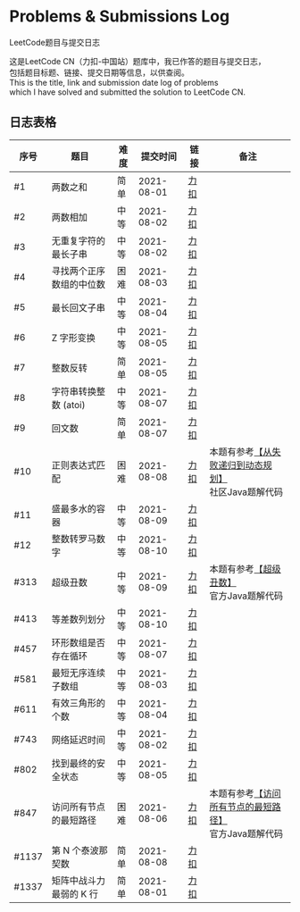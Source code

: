 # Problems & Submissions Log

LeetCode题目与提交日志

这是LeetCode CN（力扣-中国站）题库中，我已作答的题目与提交日志，  
包括题目标题、链接、提交日期等信息，以供查阅。  
This is the title, link and submission date log of problems  
which I have solved and submitted the solution to LeetCode CN.

## 日志表格

| 序号  | 题目                     | 难度 | 提交时间   | 链接          | 备注 |
| ---   | ---                      | ---  | ---        | ---           | ---  |
| #1    | 两数之和                 | 简单 | 2021-08-01 | [力扣][P1]    |      |
| #2    | 两数相加                 | 中等 | 2021-08-02 | [力扣][P2]    |      |
| #3    | 无重复字符的最长子串     | 中等 | 2021-08-02 | [力扣][P3]    |      |
| #4    | 寻找两个正序数组的中位数 | 困难 | 2021-08-03 | [力扣][P4]    |      |
| #5    | 最长回文子串             | 中等 | 2021-08-04 | [力扣][P5]    |      |
| #6    | Z 字形变换               | 中等 | 2021-08-05 | [力扣][P6]    |      |
| #7    | 整数反转                 | 简单 | 2021-08-05 | [力扣][P7]    |      |
| #8    | 字符串转换整数 (atoi)    | 中等 | 2021-08-07 | [力扣][P8]    |      |
| #9    | 回文数                   | 简单 | 2021-08-07 | [力扣][P9]    |      |
| #10   | 正则表达式匹配           | 困难 | 2021-08-08 | [力扣][P10]   | 本题有参考[【从失败递归到动态规划】][S10]<br>社区Java题解代码 |
| #11   | 盛最多水的容器           | 中等 | 2021-08-09 | [力扣][P11]   |      |
| #12   | 整数转罗马数字           | 中等 | 2021-08-10 | [力扣][P12]   |      |
| #313  | 超级丑数                 | 中等 | 2021-08-09 | [力扣][P313]  | 本题有参考[【超级丑数】][S313]<br>官方Java题解代码 |
| #413  | 等差数列划分             | 中等 | 2021-08-10 | [力扣][P413]  |      |
| #457  | 环形数组是否存在循环     | 中等 | 2021-08-07 | [力扣][P457]  |      |
| #581  | 最短无序连续子数组       | 中等 | 2021-08-03 | [力扣][P581]  |      |
| #611  | 有效三角形的个数         | 中等 | 2021-08-04 | [力扣][P611]  |      |
| #743  | 网络延迟时间             | 中等 | 2021-08-02 | [力扣][P743]  |      |
| #802  | 找到最终的安全状态       | 中等 | 2021-08-05 | [力扣][P802]  |      |
| #847  | 访问所有节点的最短路径   | 困难 | 2021-08-06 | [力扣][P847]  | 本题有参考[【访问所有节点的最短路径】][S847]<br>官方Java题解代码 |
| #1137 | 第 N 个泰波那契数        | 简单 | 2021-08-08 | [力扣][P1137] |      |
| #1337 | 矩阵中战斗力最弱的 K 行  | 简单 | 2021-08-01 | [力扣][P1337] |      |

[P1]:https://leetcode-cn.com/problems/two-sum/

[P2]:https://leetcode-cn.com/problems/add-two-numbers/

[P3]:https://leetcode-cn.com/problems/longest-substring-without-repeating-characters/

[P4]:https://leetcode-cn.com/problems/median-of-two-sorted-arrays/

[P5]:https://leetcode-cn.com/problems/longest-palindromic-substring/

[P6]:https://leetcode-cn.com/problems/zigzag-conversion/

[P7]:https://leetcode-cn.com/problems/reverse-integer/

[P8]:https://leetcode-cn.com/problems/string-to-integer-atoi/

[P9]:https://leetcode-cn.com/problems/palindrome-number/

[P10]:https://leetcode-cn.com/problems/regular-expression-matching/

[P11]:https://leetcode-cn.com/problems/container-with-most-water/

[P12]:https://leetcode-cn.com/problems/integer-to-roman/

[P313]:https://leetcode-cn.com/problems/super-ugly-number/

[P413]:https://leetcode-cn.com/problems/arithmetic-slices/

[P457]:https://leetcode-cn.com/problems/circular-array-loop/

[P581]:https://leetcode-cn.com/problems/shortest-unsorted-continuous-subarray/

[P611]:https://leetcode-cn.com/problems/valid-triangle-number/

[P743]:https://leetcode-cn.com/problems/network-delay-time/

[P802]:https://leetcode-cn.com/problems/find-eventual-safe-states/

[P847]:https://leetcode-cn.com/problems/shortest-path-visiting-all-nodes/

[P1137]:https://leetcode-cn.com/problems/n-th-tribonacci-number/

[P1337]:https://leetcode-cn.com/problems/the-k-weakest-rows-in-a-matrix/

[S10]:https://leetcode-cn.com/problems/regular-expression-matching/solution/cong-shi-bai-di-gui-dao-dong-tai-gui-hua-tncj/

[S313]:https://leetcode-cn.com/problems/super-ugly-number/solution/chao-ji-chou-shu-by-leetcode-solution-uzff/

[S847]: https://leetcode-cn.com/problems/shortest-path-visiting-all-nodes/solution/fang-wen-suo-you-jie-dian-de-zui-duan-lu-mqc2/
